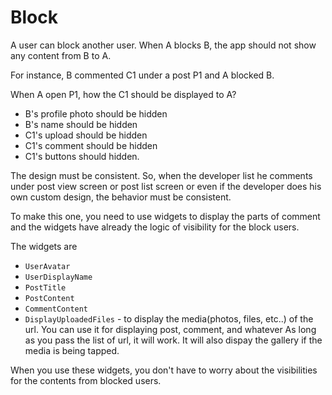 # Block

A user can block another user. When A blocks B, the app should not show any content from B to A.

For instance, B commented C1 under a post P1 and A blocked B.

When A open P1, how the C1 should be displayed to A?

- B's profile photo should be hidden
- B's name should be hidden
- C1's upload should be hidden
- C1's comment should be hidden
- C1's buttons should hidden.

The design must be consistent. So, when the developer list he comments under post view screen or post list screen or even if the developer does his own custom design, the behavior must be consistent.

To make this one, you need to use widgets to display the parts of comment and the widgets have already the logic of visibility for the block users.

The widgets are

- `UserAvatar`
- `UserDisplayName`
- `PostTitle`
- `PostContent`
- `CommentContent`
- `DisplayUploadedFiles` - to display the media(photos, files, etc..) of the url. You can use it for displaying post, comment, and whatever As long as you pass the list of url, it will work. It will also dispay the gallery if the media is being tapped.

When you use these widgets, you don't have to worry about the visibilities for the contents from blocked users.
